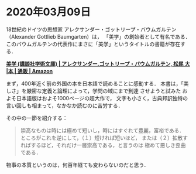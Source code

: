 # 2020年03月09日 

18世紀のドイツの思想家
アレクサンダー・ゴットリープ・バウムガルテン（Alexander Gottlieb Baumgarten）は，
「美学」の創始者として有名である．
このバウムガルテンの代表作にまさに「美学」というタイトルの書籍が存在する．


**[美学 (講談社学術文庫) | アレクサンダー.ゴットリープ・バウムガルテン, 松尾 大 |本 | 通販 | Amazon](https://www.amazon.co.jp/dp/4062923394)**


まず，400年近く前の外国の本を日本語で読めることに感動する．
本書は，「美しさ」を厳密な定義と論理によって，学問の域にまで到達
させようと試みた
およそ日本語版はおよそ1000ページの超大作で，
文字も小さく，古典邦訳独特の言い回しも相まって，なかなか読むのに苦労する．


その中の一節を紹介する：


>崇高なものは時には極めて短いし，時にはすぐれて豊麗，富裕である．
>ところがこれを逆にして，（１）短ければ短いほど，
>または（２）拡散すればするほど，それだけ一層崇高である，と言うのは
>極めて悪しき歪曲である．


物事の本質というのは，何百年経ても変わらないのだと思う．